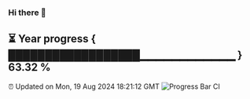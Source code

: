 ### Hi there 👋
⏳ Year progress { ██████████████████▁▁▁▁▁▁▁▁▁▁▁▁ } 63.32 %
---
⏰ Updated on Mon, 19 Aug 2024 18:21:12 GMT
![Progress Bar CI](https://github.com/liununu/liununu/workflows/Progress%20Bar%20CI/badge.svg)

